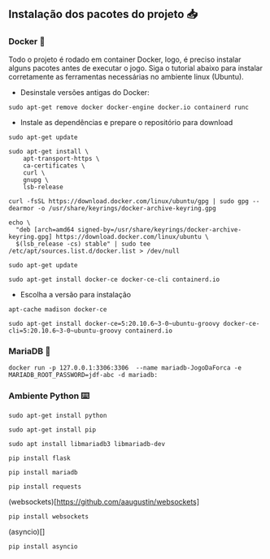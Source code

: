 ## Instalação dos pacotes do projeto :inbox_tray:

### Docker :whale:
Todo o projeto é rodado em container Docker, logo, é preciso instalar alguns pacotes antes de executar o jogo.
Siga o tutorial abaixo para instalar corretamente as ferramentas necessárias no ambiente linux (Ubuntu).

- Desinstale versões antigas do Docker:
```
sudo apt-get remove docker docker-engine docker.io containerd runc
```

- Instale as dependências e prepare o repositório para download

```
sudo apt-get update
```
```
sudo apt-get install \
    apt-transport-https \
    ca-certificates \
    curl \
    gnupg \
    lsb-release
```    
```
curl -fsSL https://download.docker.com/linux/ubuntu/gpg | sudo gpg --dearmor -o /usr/share/keyrings/docker-archive-keyring.gpg
```
```
echo \
  "deb [arch=amd64 signed-by=/usr/share/keyrings/docker-archive-keyring.gpg] https://download.docker.com/linux/ubuntu \
  $(lsb_release -cs) stable" | sudo tee /etc/apt/sources.list.d/docker.list > /dev/null
```
```
sudo apt-get update
```
```
sudo apt-get install docker-ce docker-ce-cli containerd.io
```

- Escolha a versão para instalação
```
apt-cache madison docker-ce
```
```
sudo apt-get install docker-ce=5:20.10.6~3-0~ubuntu-groovy docker-ce-cli=5:20.10.6~3-0~ubuntu-groovy containerd.io
```

### MariaDB :notebook_with_decorative_cover:

```
docker run -p 127.0.0.1:3306:3306  --name mariadb-JogoDaForca -e MARIADB_ROOT_PASSWORD=jdf-abc -d mariadb:
```

### Ambiente Python :keyboard:
```
sudo apt-get install python
```
```
sudo apt-get install pip
```
```
sudo apt install libmariadb3 libmariadb-dev
```
```
pip install flask
```
```
pip install mariadb
```
```
pip install requests
```
(websockets)[https://github.com/aaugustin/websockets]
```
pip install websockets
```
(asyncio)[]
```
pip install asyncio
```